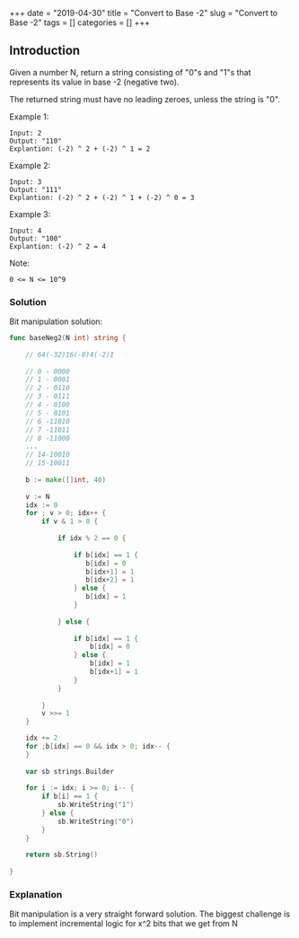 +++
date = "2019-04-30"
title = "Convert to Base -2"
slug = "Convert to Base -2"
tags = []
categories = []
+++

## Introduction

Given a number N, return a string consisting of "0"s and "1"s that represents its value in base -2 (negative two).

The returned string must have no leading zeroes, unless the string is "0".

 

Example 1:
```
Input: 2
Output: "110"
Explantion: (-2) ^ 2 + (-2) ^ 1 = 2
```

Example 2:
```
Input: 3
Output: "111"
Explantion: (-2) ^ 2 + (-2) ^ 1 + (-2) ^ 0 = 3
```

Example 3:
```
Input: 4
Output: "100"
Explantion: (-2) ^ 2 = 4
```

Note:
```
0 <= N <= 10^9
```

### Solution

Bit manipulation solution:
``` go
func baseNeg2(N int) string {
    
    // 64(-32)16(-8)4(-2)1
    
    // 0 - 0000
    // 1 - 0001
    // 2 - 0110
    // 3 - 0111
    // 4 - 0100
    // 5 - 0101
    // 6 -11010 
    // 7 -11011  
    // 8 -11000
    ...
    // 14-10010
    // 15-10011
    
    b := make([]int, 40)
    
    v := N
    idx := 0
    for ; v > 0; idx++ {
        if v & 1 > 0 {
            
            if idx % 2 == 0 {
                
                if b[idx] == 1 {
                   b[idx] = 0
                   b[idx+1] = 1
                   b[idx+2] = 1                    
                } else {
                   b[idx] = 1
                }
                
            } else {
                
                if b[idx] == 1 {
                    b[idx] = 0
                } else {
                    b[idx] = 1
                    b[idx+1] = 1
                }
            }
      
        } 
        v >>= 1
    }    

    idx += 2
    for ;b[idx] == 0 && idx > 0; idx-- {
    }
    
    var sb strings.Builder
    
    for i := idx; i >= 0; i-- {
        if b[i] == 1 {
            sb.WriteString("1")
        } else {
            sb.WriteString("0") 
        }
    }
    
    return sb.String()
    
}
```

### Explanation

Bit manipulation is a very straight forward solution. The biggest challenge is to implement incremental logic for x^2 bits that we get from N
